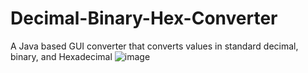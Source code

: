 # Decimal-Binary-Hex-Converter
A Java based GUI converter that converts values in standard decimal, binary, and Hexadecimal
![image](https://user-images.githubusercontent.com/70422090/169668423-b860c15e-4d17-44d9-b189-2ead301bc035.png)

